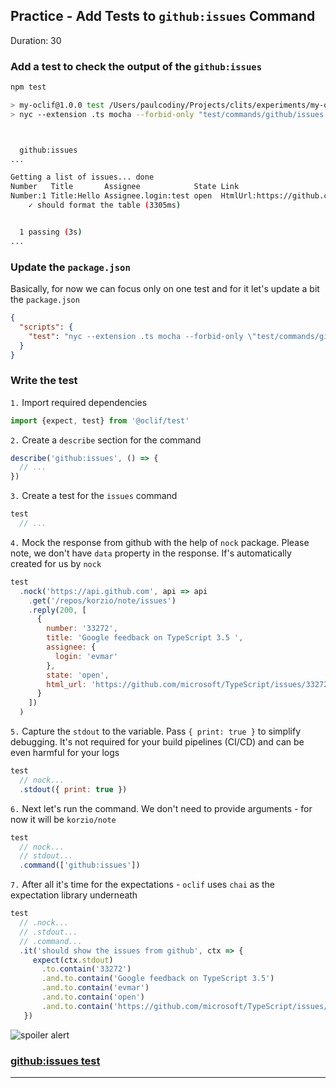 ## Practice - Add Tests to `github:issues` Command
Duration: 30


### Add a test to check the output of the `github:issues` 

```bash
npm test

> my-oclif@1.0.0 test /Users/paulcodiny/Projects/clits/experiments/my-oclif-cli
> nyc --extension .ts mocha --forbid-only "test/commands/github/issues.test.ts"



  github:issues
...

Getting a list of issues... done
Number   Title       Assignee            State Link                        
Number:1 Title:Hello Assignee.login:test open  HtmlUrl:https://github.com/ 
    ✓ should format the table (3305ms)


  1 passing (3s)
...
```


### Update the `package.json`

Basically, for now we can focus only on one test and for it let's update a bit the `package.json`

```json
{
  "scripts": {
    "test": "nyc --extension .ts mocha --forbid-only \"test/commands/github/issues.test.ts\"",
  }
}
```


### Write the test

`1.` Import required dependencies
  
```js
import {expect, test} from '@oclif/test'
```

`2.` Create a `describe` section for the command

```js
describe('github:issues', () => {
  // ...
})
```

`3.` Create a test for the `issues` command 

```js
test
  // ... 
```

`4.` Mock the response from github with the help of `nock` package. Please note, we don't have `data` property in the response. If's automatically created for us by `nock`
    
```js
test
  .nock('https://api.github.com', api => api
    .get('/repos/korzio/note/issues')
    .reply(200, [
      {
        number: '33272',
        title: 'Google feedback on TypeScript 3.5 ',
        assignee: {
          login: 'evmar'
        },
        state: 'open',
        html_url: 'https://github.com/microsoft/TypeScript/issues/33272'
      }
    ])
  )
```

`5.` Capture the `stdout` to the variable. Pass `{ print: true }` to simplify debugging. It's not required for your build pipelines (CI/CD) and can be even harmful for your logs 

```js
test
  // nock...
  .stdout({ print: true })
```
 
    
`6.` Next let's run the command. We don't need to provide arguments - for now it will be `korzio/note` 
  
```js
test
  // nock...
  // stdout...
  .command(['github:issues'])
```
    
`7.` After all it's time for the expectations - `oclif` uses `chai` as the expectation library underneath 
```js
test
  // .nock...
  // .stdout...
  // .command...
  .it('should show the issues from github', ctx => {
     expect(ctx.stdout)
       .to.contain('33272')
       .and.to.contain('Google feedback on TypeScript 3.5')
       .and.to.contain('evmar')
       .and.to.contain('open')
       .and.to.contain('https://github.com/microsoft/TypeScript/issues/33272')
   })
```

![spoiler alert](assets/spoiler-alert.jpg)

### [github:issues test](https://github.com/korzio/note/blob/master/experiments/my-oclif-cli/test/commands/gh/issues.test.ts)

---
